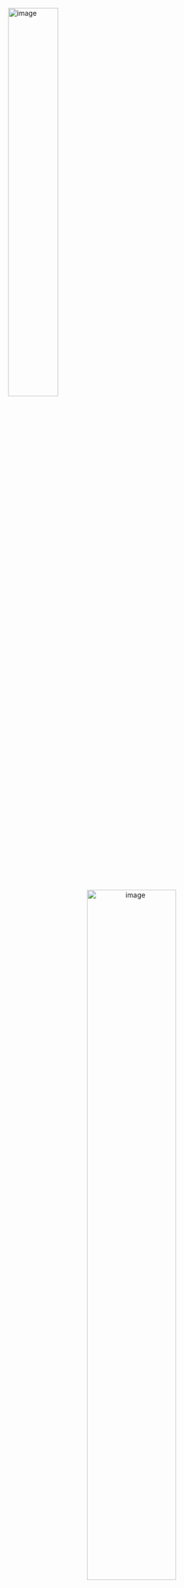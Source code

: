 
<p align="left">
  <img src="doc/logo.png" alt="image" width="45%" height="auto"/>
</p>

#
<p align="center">
  <img src="doc/openfig.png" alt="image" width="60%" height="auto"/>
</p>

SimpleHandEye is an easy-to-use and hardware-independent Python package for finding the unknown transformation between the world and sensor coordinates of two independent pose tracking systems (e.g. the transformation between the camera and robot gripper or the camera and robot base). 

This tool is meant to be hardware independent, easy to use, and completely Pythonic and feature:

- Classes abstracting OpenCV `AX=YB` and `AX=XB` solvers
- A class for performing nonlinear optimization for minimizing parameters that minimize reprojection error (TODO) 
- Simple Python classes for querying ROS and ROS2 TF messages. 
- Simple Apriltag and Chessboard pose estimation classes.
- Classes for reading images from Intel Realsense (based on pyrealsense2), UVC USB cameras, and ROS/ROS2 image topics.

## Installation

Simply install through pip (TODO):

```bash
pip install simple-handeye
```

or clone and install as follows:

```bash
git clone https://github.com/Rooholla-KhorramBakht/SimpleHandEye.git
cd SimpleHandEye
pip install -e .
```
## How To Use?

Here, we provide some common applications of this package. However, this package may be used based any kind of pose sensing systems.


### Eye On Base Calibration
<p align="center">
  <img src="doc/eye-on-base.png" alt="image" width="50%" height="auto"/>
</p>

### Eye On Hand Calibration
<p align="center">
  <img src="doc/eye_on_hand.png" alt="image" width="50%" height="auto"/>
</p>

### Vicon Marker to Object Extrinsic Calibration
TODO

### Vicon-Based Multi-Camera Extrinsic Calibration
The goal in this example is to find the extrinsic transformation between cameras installed on a robot/autonomous vehicle and the body coordinate frame (or any common coordinate frame). 

In this example, the first pose tracking system is the Vicon which tracks the pose of markers corresponding to the body frame and markers that are installed on an Apriltag board. The other pose sensor is the cameras of interest which continously track the pose of an Apriltag/chessboard. The overall setup is shown in the following image:
<p align="center">
  <img src="doc/multi_camera_extrinsics.png" alt="image" width="75%" height="auto"/>
</p>

#### Tracking $\mathbf{{}^{body}T_{marker}}$ :
To track the relative pose between the marker frame installed on the board and the body frame installed on the robot, we use the ROS2/ROS1 interface to read the TF messages published by vicon-bridge node running in a separate terminal. Instantiate the pose listener as follows:

**For ROS2:**
```python
from SimpleHandEye.interfaces.utils import addFoxyPath
addFoxyPath('/opt/ros/foxy')
from SimpleHandEye.interfaces.ros2 import ROS2TFInterface
import rclpy

rclpy.init()    
marker_pose_listener = ROS2TFInterface('vicon/body', 'vicon/marker')
```
**For ROS:**

```python
from SimpleHandEye.interfaces.utils import addNoeticPath
addNoeticPath('/opt/ros/noetic')
from SimpleHandEye.interfaces.ros import ROSTFInterface, initRosNode

initRosNode()
marker_pose_listener = ROSTFInterface('vicon/body', 'vicon/marker')
```

Test the interface and maker sure you can read the pose from Vicon:

```python
body_T_marker = marker_pose_listener.getPose()
```
#### Tracking $\mathbf{{}^{cam1}T_{tag}}$ :

In this example, we use a Realsense camera so first we need to instantiate our Realsense camera wrapper class to read images and camera parameters:

```python
from SimpleHandEye.interfaces.cameras import RealSenseCamera
import cv2

def showImage(color_frame, depth_frame, ir1_frame, ir2_frame):
    cv2.imshow('image', color_frame)
    cv2.waitKey(33)

camera = RealSenseCamera(callback_fn=showImage)

intrinsics_params = camera.getIntrinsics()
K = intrinsics_params['RGB']['K']
D = intrinsics_params['RGB']['D']
```

After running above, a new window pops up with a live stream from the camera. We can access to the latest images through:

```python
img = camera.color_frame
```
**Note**: In case the image was available in the form of ROS messages, we could have used our ROS2/ROS image listener classes.

Finally, to track the pose of the tag, we can use our Apriltag tracker class. 

```python
from SimpleHandEye.interfaces.apriltag import ApriltagTracker

tag_pose_tracker = ApriltagTracker(tag_size=0.172, # put your tag size here
                          intrinsic_matrix=K,
                          distortion_coeffs=D)
```

We can query the pose of a tag with arbitrary ID as simply by giving the image from the camera and the requested ID to the `getPose` method of the tracker:

```python
cam_T_tag = tag_pose_tracker.getPose(camera.color_frame, tag_id=0)
```
**Note:** We also could have listened to TF messages published by any kind of third-party trackers through ROS. 
#### Formulating the Problem and Collecting Data
The kinematic look in this problem can be written as:

$${}^{body}\mathbf{T}_{marker} \times {}^{marker}\mathbf{T}_{tag} \times {}^{tag}\mathbf{T}_{camera} \times {}^{camera}\mathbf{T}_{body} = \mathbf{I}_{4\times4}$$

$${}^{body}\mathbf{T}_{marker} \times {}^{marker}\mathbf{T}_{tag} = {}^{body}\mathbf{T}_{camera} \times {}^{camera}\mathbf{T}_{tag}$$

If we define $A = {}^{body}\mathbf{T}_{marker}, \ X={}^{marker}\mathbf{T}_{tag}, \  Y = {}^{body}\mathbf{T}_{camera}, \ \times {}^{camera}\mathbf{T}_{tag}$ we get the standard $AX=YB$ equation. To identify $X,Y$ we have to collect a dataset of $A,B$ poses in which, we move the board in front of the camera throughout various configurations. To solve the problem, first instantiate the solver:

```python 
from SimpleHandEye.solvers import OpenCVSolver
solver = OpenCVSolver(type='AX=YB)
```

Then you need to provide the sampled poses in the form of two lists. You can use the following Jupyter notebook UI or any tool you want to collect the data and compute the results:

```python
import ipywidgets as widgets
import numpy as np
from IPython.display import display
from pprint import pprint
from IPython.display import clear_output
np.set_printoptions(suppress=True, precision=3)

# The dataset
A_list = []
B_list = []
apriltag_info = []
apriltag_imgs_raw = []
apriltag_imgs_udist = []
def on_sample_clicked(b):
    A = marker_pose_listener.getPose()
    img = camera.color_frame
    info = tag_pose_tracker.getPoseAndCorners(img, tag_id=0)
    B = info['pose']
    apriltag_info.append(info)
    apriltag_imgs_raw.append(img)
    apriltag_imgs_udist.append(tracker.undistortImage(img))
    print("A=")
    pprint(A)
    print("B=")
    pprint(B)
    # if A is not None and B is not None:
    A_list.append(A)
    B_list.append(B)
    print("*************")

def on_compute_clicked(b):
    try:
        X,Y = solver.solve(A_list, B_list)
        clear_output(wait=True)
        print("X=")
        pprint(X)
        print("Y=")
        pprint(Y)
    except:
        print("Bad dataset, please record again")
        A_list.clear()
        B_list.clear()
        

sample_button = widgets.Button(description="Sample")
compute_button = widgets.Button(description="Compute")

sample_button.on_click(on_sample_clicked)
compute_button.on_click(on_compute_clicked)
display(sample_button)
display(compute_button)
```
At the end, the solution is printed out to the output. You can use the helper exporter classes in `SimpleHandEye.exporters` to save the results in various formats (TODO: YAML, ROS2, and pickle output formats to be added)
